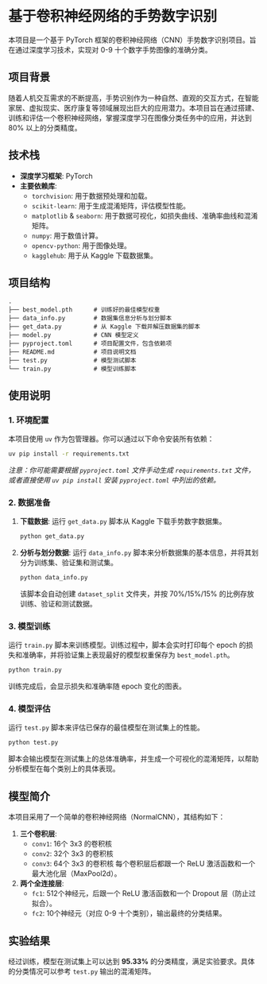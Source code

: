 # 基于卷积神经网络的手势数字识别

本项目是一个基于 PyTorch 框架的卷积神经网络（CNN）手势数字识别项目。旨在通过深度学习技术，实现对 0-9 十个数字手势图像的准确分类。

## 项目背景

随着人机交互需求的不断提高，手势识别作为一种自然、直观的交互方式，在智能家居、虚拟现实、医疗康复等领域展现出巨大的应用潜力。本项目旨在通过搭建、训练和评估一个卷积神经网络，掌握深度学习在图像分类任务中的应用，并达到 80% 以上的分类精度。

## 技术栈

*   **深度学习框架**: PyTorch
*   **主要依赖库**:
    *   `torchvision`: 用于数据预处理和加载。
    *   `scikit-learn`: 用于生成混淆矩阵，评估模型性能。
    *   `matplotlib` & `seaborn`: 用于数据可视化，如损失曲线、准确率曲线和混淆矩阵。
    *   `numpy`: 用于数值计算。
    *   `opencv-python`: 用于图像处理。
    *   `kagglehub`: 用于从 Kaggle 下载数据集。

## 项目结构

```
.
├── best_model.pth      # 训练好的最佳模型权重
├── data_info.py        # 数据集信息分析与划分脚本
├── get_data.py         # 从 Kaggle 下载并解压数据集的脚本
├── model.py            # CNN 模型定义
├── pyproject.toml      # 项目配置文件，包含依赖项
├── README.md           # 项目说明文档
├── test.py             # 模型测试脚本
└── train.py            # 模型训练脚本
```

## 使用说明

### 1. 环境配置

本项目使用 `uv` 作为包管理器。你可以通过以下命令安装所有依赖：

```bash
uv pip install -r requirements.txt
```
*注意：你可能需要根据 `pyproject.toml` 文件手动生成 `requirements.txt` 文件，或者直接使用 `uv pip install` 安装 `pyproject.toml` 中列出的依赖。*

### 2. 数据准备

1.  **下载数据**: 运行 `get_data.py` 脚本从 Kaggle 下载手势数字数据集。
    ```bash
    python get_data.py
    ```
2.  **分析与划分数据**: 运行 `data_info.py` 脚本来分析数据集的基本信息，并将其划分为训练集、验证集和测试集。
    ```bash
    python data_info.py
    ```
    该脚本会自动创建 `dataset_split` 文件夹，并按 70%/15%/15% 的比例存放训练、验证和测试数据。

### 3. 模型训练

运行 `train.py` 脚本来训练模型。训练过程中，脚本会实时打印每个 epoch 的损失和准确率，并将验证集上表现最好的模型权重保存为 `best_model.pth`。

```bash
python train.py
```

训练完成后，会显示损失和准确率随 epoch 变化的图表。

### 4. 模型评估

运行 `test.py` 脚本来评估已保存的最佳模型在测试集上的性能。

```bash
python test.py
```

脚本会输出模型在测试集上的总体准确率，并生成一个可视化的混淆矩阵，以帮助分析模型在每个类别上的具体表现。

## 模型简介

本项目采用了一个简单的卷积神经网络（NormalCNN），其结构如下：

1.  **三个卷积层**:
    *   `conv1`: 16个 3x3 的卷积核
    *   `conv2`: 32个 3x3 的卷积核
    *   `conv3`: 64个 3x3 的卷积核
    每个卷积层后都跟一个 ReLU 激活函数和一个最大池化层（MaxPool2d）。
2.  **两个全连接层**:
    *   `fc1`: 512个神经元，后跟一个 ReLU 激活函数和一个 Dropout 层（防止过拟合）。
    *   `fc2`: 10个神经元（对应 0-9 十个类别），输出最终的分类结果。

## 实验结果

经过训练，模型在测试集上可以达到 **95.33%** 的分类精度，满足实验要求。具体的分类情况可以参考 `test.py` 输出的混淆矩阵。
